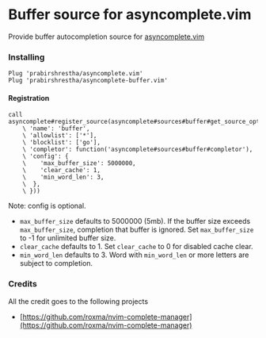 Buffer source for asyncomplete.vim
==================================

Provide buffer autocompletion source for [asyncomplete.vim](https://github.com/prabirshrestha/asyncomplete.vim)

### Installing

```vim
Plug 'prabirshrestha/asyncomplete.vim'
Plug 'prabirshrestha/asyncomplete-buffer.vim'
```

#### Registration

```vim
call asyncomplete#register_source(asyncomplete#sources#buffer#get_source_options({
    \ 'name': 'buffer',
    \ 'allowlist': ['*'],
    \ 'blocklist': ['go'],
    \ 'completor': function('asyncomplete#sources#buffer#completor'),
    \ 'config': {
    \    'max_buffer_size': 5000000,
    \    'clear_cache': 1,
    \    'min_word_len': 3,
    \  },
    \ }))
```

Note: config is optional.  
- `max_buffer_size` defaults to 5000000 (5mb). If the buffer size exceeds `max_buffer_size`, completion that buffer is ignored. Set `max_buffer_size` to -1 for unlimited buffer size.
- `clear_cache` defaults to 1. Set `clear_cache` to 0 for disabled cache clear.
- `min_word_len` defaults to 3. Word with `min_word_len` or more letters are subject to completion.

### Credits
All the credit goes to the following projects
* [https://github.com/roxma/nvim-complete-manager](https://github.com/roxma/nvim-complete-manager)
